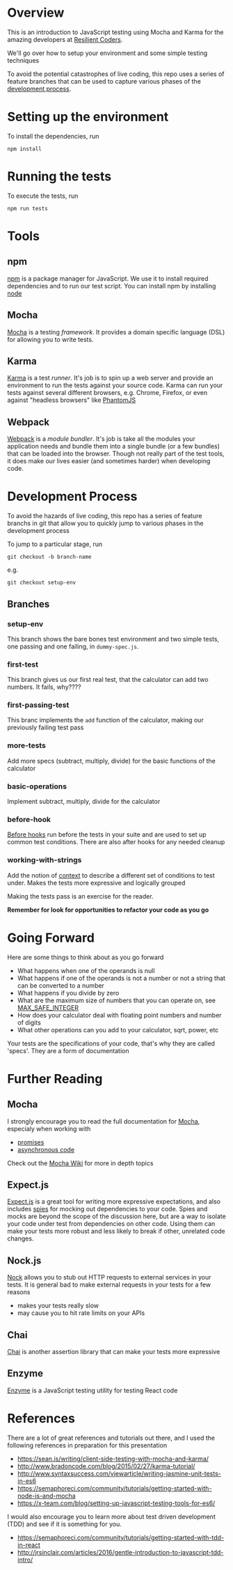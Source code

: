 # Overview
This is an introduction to JavaScript testing using Mocha and Karma for the amazing developers at [Resilient Coders](http://www.resilientcoders.org/).

We'll go over how to setup your environment and some simple testing techniques

To avoid the potential catastrophes of live coding, this repo uses a series of feature branches that can be used to capture various phases of the [development process](#development-process).

# Setting up the environment
To install the dependencies, run

`npm install`

# Running the tests
To execute the tests, run

`npm run tests`

# Tools

## npm
[npm](https://www.npmjs.com/) is a package manager for JavaScript.  We use it to install required dependencies and to run our test script.  You can install npm by installing [node](https://nodejs.org/en/)

## Mocha
[Mocha](https://mochajs.org/) is a testing _framework_.  It provides a domain specific language (DSL) for allowing you to write tests.

## Karma
[Karma](https://karma-runner.github.io) is a test _runner_.  It's job is to spin up a web server and provide an environment to run the tests against your source code.  Karma can run your tests against several different browsers, e.g. Chrome, Firefox, or even against "headless browsers" like [PhantomJS](http://phantomjs.org/)

## Webpack
[Webpack](https://webpack.github.io/) is a _module bundler_.  It's job is take all the modules your application needs and bundle them into a single bundle (or a few bundles) that can be loaded into the browser.  Though not really part of the test tools, it does make our lives easier (and sometimes harder) when developing code.

# Development Process
To avoid the hazards of live coding, this repo has a series of feature branchs in git that allow you to quickly jump to various phases in the development process

To jump to a particular stage, run

`git checkout -b branch-name`

e.g.

`git checkout setup-env`

## Branches

### setup-env
This branch shows the bare bones test environment and two simple tests, one passing and one failing, in `dummy-spec.js`.

### first-test
This branch gives us our first real test, that the calculator can add two numbers.  It fails, why????

### first-passing-test
This branc implements the `add` function of the calculator, making our previously failing test pass

### more-tests
Add more specs (subtract, multiply, divide) for the basic functions of the calculator

### basic-operations
Implement subtract, multiply, divide for the calculator

### before-hook
[Before hooks](https://mochajs.org/#hooks) run before the tests in your suite and are used to set up common test conditions.  There are also after hooks for any needed cleanup

### working-with-strings
Add the notion of [context](https://mochajs.org/#bdd) to describe a different set of conditions to test under.  Makes the tests more expressive and logically grouped

Making the tests pass is an exercise for the reader.

**Remember for look for opportunities to refactor your code as you go**

# Going Forward
Here are some things to think about as you go forward

* What happens when one of the operands is null
* What happens if one of the operands is not a number or not a string that can be converted to a number
* What happens if you divide by zero
* What are the maximum size of numbers that you can operate on, see [MAX_SAFE_INTEGER](https://developer.mozilla.org/en-US/docs/Web/JavaScript/Reference/Global_Objects/Number/MAX_SAFE_INTEGER)
* How does your calculator deal with floating point numbers and number of digits
* What other operations can you add to your calculator, sqrt, power, etc

Your tests are the specifications of your code, that's why they are called 'specs'.  They are a form of documentation

# Further Reading

## Mocha
I strongly encourage you to read the full documentation for [Mocha](https://mochajs.org/), especialy when working with

* [promises](https://mochajs.org/#working-with-promises)
* [asynchronous code](https://mochajs.org/#asynchronous-code)

Check out the [Mocha Wiki](https://github.com/mochajs/mocha/wiki) for more in depth topics

## Expect.js
[Expect.js](https://github.com/mjackson/expect) is a great tool for writing more expressive expectations, and also includes [spies](https://github.com/mjackson/expect#spies) for mocking out dependencies to your code.  Spies and mocks are beyond the scope of the discussion here, but are a way to isolate your code under test from dependencies on other code.  Using them can make your tests more robust and less likely to break if other, unrelated code changes.

## Nock.js
[Nock](https://github.com/node-nock/nock) allows you to stub out HTTP requests to external services in your tests.  It is general bad to make external requests in your tests for a few reasons

* makes your tests really slow
* may cause you to hit rate limits on your APIs

## Chai
[Chai](http://chaijs.com/) is another assertion library that can make your tests more expressive

## Enzyme
[Enzyme](http://airbnb.io/enzyme/) is a JavaScript testing utility for testing React code

# References
There are a lot of great references and tutorials out there, and I used the following references in preparation for this presentation

* https://sean.is/writing/client-side-testing-with-mocha-and-karma/
* http://www.bradoncode.com/blog/2015/02/27/karma-tutorial/
* http://www.syntaxsuccess.com/viewarticle/writing-jasmine-unit-tests-in-es6
* https://semaphoreci.com/community/tutorials/getting-started-with-node-js-and-mocha
* https://x-team.com/blog/setting-up-javascript-testing-tools-for-es6/

I would also encourage you to learn more about test driven development (TDD) and see if it is something for you.

* https://semaphoreci.com/community/tutorials/getting-started-with-tdd-in-react
* http://jrsinclair.com/articles/2016/gentle-introduction-to-javascript-tdd-intro/
